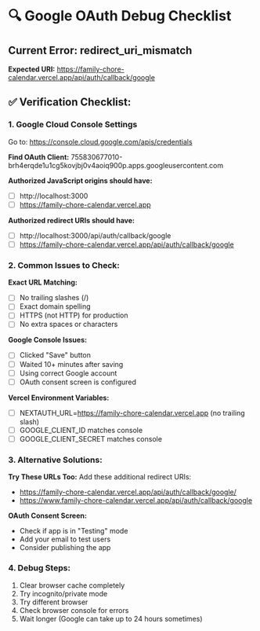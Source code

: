 # 🔍 Google OAuth Debug Checklist

## Current Error: redirect_uri_mismatch
**Expected URI:** https://family-chore-calendar.vercel.app/api/auth/callback/google

## ✅ Verification Checklist:

### 1. Google Cloud Console Settings
Go to: https://console.cloud.google.com/apis/credentials

**Find OAuth Client:** 755830677010-brh4erqde1u1cg5kovjbj0v4aoiq900p.apps.googleusercontent.com

**Authorized JavaScript origins should have:**
- [ ] http://localhost:3000
- [ ] https://family-chore-calendar.vercel.app

**Authorized redirect URIs should have:**
- [ ] http://localhost:3000/api/auth/callback/google
- [ ] https://family-chore-calendar.vercel.app/api/auth/callback/google

### 2. Common Issues to Check:

**Exact URL Matching:**
- [ ] No trailing slashes (/)
- [ ] Exact domain spelling
- [ ] HTTPS (not HTTP) for production
- [ ] No extra spaces or characters

**Google Console Issues:**
- [ ] Clicked "Save" button
- [ ] Waited 10+ minutes after saving
- [ ] Using correct Google account
- [ ] OAuth consent screen is configured

**Vercel Environment Variables:**
- [ ] NEXTAUTH_URL=https://family-chore-calendar.vercel.app (no trailing slash)
- [ ] GOOGLE_CLIENT_ID matches console
- [ ] GOOGLE_CLIENT_SECRET matches console

### 3. Alternative Solutions:

**Try These URLs Too:**
Add these additional redirect URIs:
- https://family-chore-calendar.vercel.app/api/auth/callback/google/
- https://www.family-chore-calendar.vercel.app/api/auth/callback/google

**OAuth Consent Screen:**
- Check if app is in "Testing" mode
- Add your email to test users
- Consider publishing the app

### 4. Debug Steps:
1. Clear browser cache completely
2. Try incognito/private mode
3. Try different browser
4. Check browser console for errors
5. Wait longer (Google can take up to 24 hours sometimes)
